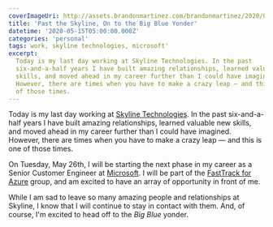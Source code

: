 ```yaml
---
coverImageUri: http://assets.brandonmartinez.com/brandonmartinez/2020/05/20200515-clouds.jpg
title: 'Past the Skyline, On to the Big Blue Yonder'
datetime: '2020-05-15T05:00:00.000Z'
categories: 'personal'
tags: work, skyline technologies, microsoft'
excerpt:
  Today is my last day working at Skyline Technologies. In the past
  six-and-a-half years I have built amazing relationships, learned valuable new
  skills, and moved ahead in my career further than I could have imagined.
  However, there are times when you have to make a crazy leap — and this is one
  of those times.
---
```


Today is my last day working at
[Skyline Technologies](https://www.skylinetechnologies.com). In the past
six-and-a-half years I have built amazing relationships, learned valuable new
skills, and moved ahead in my career further than I could have imagined.
However, there are times when you have to make a crazy leap — and this is one of
those times.

On Tuesday, May 26th, I will be starting the next phase in my career as a Senior
Customer Engineer at [Microsoft](https://www.microsoft.com/en-us/). I will be
part of the
[FastTrack for Azure](https://azure.microsoft.com/en-us/programs/azure-fasttrack/)
group, and am excited to have an array of opportunity in front of me.

While I am sad to leave so many amazing people and relationships at Skyline, I
know that I will continue to stay in contact with them. And, of course, I'm
excited to head off to the _Big Blue_ yonder.
